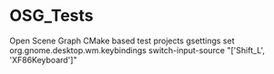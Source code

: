 # OSG_Tests
Open Scene Graph CMake based test projects
gsettings set org.gnome.desktop.wm.keybindings switch-input-source "['<Alt>Shift_L', 'XF86Keyboard']"
